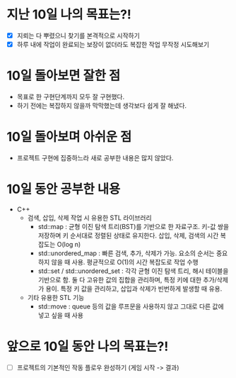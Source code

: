 # 지난 10일 나의 목표는?!
- [x] 지뢰는 다 뿌렸으니 찾기를 본격적으로 시작하기
- [x] 하루 내에 작업이 완료되는 보장이 없더라도 복잡한 작업 무작정 시도해보기

# 10일 돌아보면 잘한 점
- 목표로 한 구현단계까지 모두 잘 구현했다.
- 하기 전에는 복잡하지 않을까 막막했는데 생각보다 쉽게 잘 해냈다.

# 10일 돌아보며 아쉬운 점
- 프로젝트 구현에 집중하느라 새로 공부한 내용은 많지 않았다.

# 10일 동안 공부한 내용

- C++
  - 검색, 삽입, 삭제 작업 시 유용한 STL 라이브러리 
    - std::map : 균형 이진 탐색 트리(BST)를 기반으로 한 자료구조. 키-값 쌍을 저장하며 키 순서대로 정렬된 상태로 유지한다. 삽입, 삭제, 검색의 시간 복잡도는 O(log n)
    - std::unordered_map : 빠른 검색, 추가, 삭제가 가능. 요소의 순서는 중요하지 않을 때 사용. 평균적으로 O(1)의 시간 복잡도로 작업 수행
    - std::set / std::unordered_set : 각각 균형 이진 탐색 트리, 해시 테이블을 기반으로 함. 둘 다 고유한 값의 집합을 관리하며, 특정 키에 대한 추가/삭제가 용이. 특정 키 값을 관리하고, 삽입과 삭제가 빈번하게 발생할 때 유용.
  - 기타 유용한 STL 기능
    - std::move : queue 등의 값을 루프문을 사용하지 않고 그대로 다른 값에 넣고 싶을 때 사용 

  
# 앞으로 10일 동안 나의 목표는?!
- [ ] 프로젝트의 기본적인 작동 플로우 완성하기 (게임 시작 -> 결과)